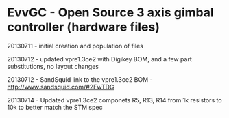 EvvGC - Open Source 3 axis gimbal controller (hardware files)
======================

20130711 - initial creation and population of files

20130712 - updated vpre1.3ce2 with Digikey BOM, and a few part substitutions, no layout changes

20130712 - SandSquid link to the vpre1.3ce2 BOM - http://www.sandsquid.com/#2FwTDG

20130714 - Updated vpre1.3ce2 componets R5, R13, R14 from 1k resistors to 10k to better match the STM spec